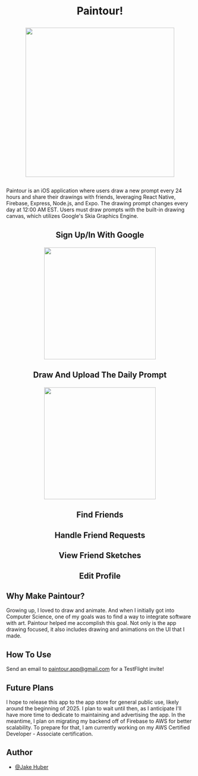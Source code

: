 # <p align="center">Paintour!</p><p align="center"><img src="https://github.com/Jakeahuber/Paintour/assets/68114979/dff649ac-b568-4979-a6af-31cefe1d40d2" width="400"></p>
Paintour is an iOS application where users draw a new prompt every 24 hours and share their drawings with friends, leveraging React Native, Firebase, Express, Node.js, and Expo. The drawing prompt changes every day at 12:00 AM EST. Users must draw prompts with the built-in drawing canvas, which utilizes Google's Skia Graphics Engine. 

##

##  <p align="center">Sign Up/In With Google</p> <p align="center"><img src="https://github.com/Jakeahuber/Paintour/assets/68114979/1ab74c46-2c6f-48ce-9ab6-e31acfd8130d" width="300"></p>

##  <p align="center">Draw And Upload The Daily Prompt</p> <p align="center"><img src="https://github.com/Jakeahuber/Paintour/assets/68114979/62448573-2ede-44f7-8ed9-fb82f94752e8" width="300"></p>

## <p align="center">Find Friends</p>

## <p align="center">Handle Friend Requests</p>

## <p align="center">View Friend Sketches</p>

## <p align="center">Edit Profile</p>

## Why Make Paintour?
Growing up, I loved to draw and animate. And when I initially got into Computer Science, one of my goals was to find a way to integrate software with art. Paintour helped me accomplish this goal. Not only is the app drawing focused, it also includes drawing and animations on the UI that I made. 

## How To Use
Send an email to paintour.app@gmail.com for a TestFlight invite! 

## Future Plans

I hope to release this app to the app store for general public use, likely around the beginning of 2025. I plan to wait until then, as I anticipate I'll have more time to dedicate to maintaining and advertising the app. In the meantime, I plan on migrating my backend off of Firebase to AWS for better scalability. To prepare for that, I am currently working on my AWS Certified Developer - Associate certification. 

## Author
- [@Jake Huber](https://www.github.com/jakeahuber)
